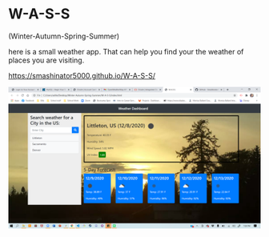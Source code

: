 # W-A-S-S
(Winter-Autumn-Spring-Summer)

here is a small weather app. That can help you find your the weather of places you are visiting.

https://smashinator5000.github.io/W-A-S-S/

<img src="./images/Capture-wass.PNG" alt="screenshot"/>